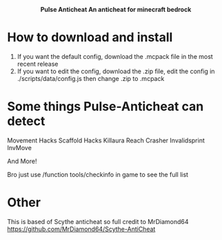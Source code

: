 <div align="center">
  <b> Pulse Anticheat </b>
  <b>An anticheat for minecraft bedrock</b>
</div>

# How to download and install
1. If you want the default config, download the .mcpack file in the most recent release
2. If you want to edit the config, download the .zip file, edit the config in ./scripts/data/config.js then change .zip to .mcpack

# Some things Pulse-Anticheat can detect

Movement Hacks 
Scaffold Hacks
Killaura
Reach
Crasher
Invalidsprint
InvMove

And More!

Bro just use /function tools/checkinfo in game to see the full list

# Other

This is based of Scythe anticheat so full credit to MrDiamond64
https://github.com/MrDiamond64/Scythe-AntiCheat
  